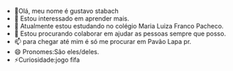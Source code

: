 - 👋Olá, meu nome é gustavo stabach
- 👀 Estou interessado em aprender mais.
- 🌱 Atualmente estou estudando no colégio Maria Luiza Franco Pacheco.
- 💞️ Estou procurando colaborar em ajudar as pessoas sempre que posso.
- 📫 para chegar até mim é só me procurar em Pavão Lapa pr.
- 😄 Pronomes:São eles/deles.
- ⚡Curiosidade:jogo fifa

<!---gustavostabach/gustavostabach é um repositório ✨ especial ✨ porque seu `README.md` (este arquivo) aparece no seu perfil do GitHub.
Você pode clicar no link Visualizar para ver suas alterações.
--->
